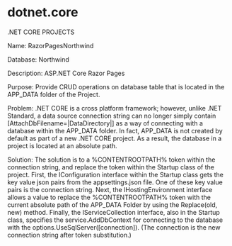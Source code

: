 # dotnet.core
.NET CORE PROJECTS

Name: RazorPagesNorthwind

Database: Northwind 

Description: ASP.NET Core Razor Pages

Purpose: Provide CRUD operations on database table that is located in the APP_DATA folder of the Project.

Problem: .NET CORE is a cross platform framework; however, unlike .NET Standard, a data source connection string can no longer simply contain [AttachDbFilename=|DataDirectory|] as a way of connecting with a database within the APP_DATA folder. In fact, APP_DATA is not created by default as part of a new .NET CORE project. As a result, the database in a project is located at an absolute path.  

Solution: The solution is to a %CONTENTROOTPATH% token within the connection string, and replace the token within the Startup class of the project. First, the IConfiguration interface within the Startup class gets the key value json pairs from the appsettings.json file. One of these key value pairs is the connection string. Next, the IHostingEnvironment interface allows a value to replace the %CONTENTROOTPATH% token with the current absolute path of the APP_DATA Folder by using the Replace(old, new) method. Finally, the IServiceCollection interface, also in the Startup class, specifies the service.AddDbContext for connecting to the database with the options.UseSqlServer([connection]). (The connection is the new connection string after token substitution.)   

